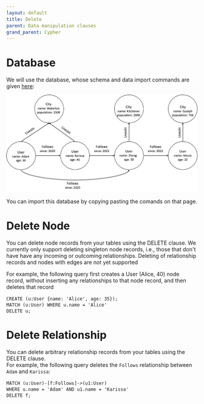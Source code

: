```yaml
---
layout: default
title: Delete
parent: Data manipulation clauses
grand_parent: Cypher
---
```


# Database
We will use the database, whose schema and data import commands are given [here](../query-clauses/example-database.md):

<img src="../../../img/running-example.png" width="800">

You can import this database by copying pasting the comands on that page. 

# Delete Node
You can delete node records from your tables using the DELETE clause.
We currently only support deleting singleton node records, i.e., those that don't have
have any incoming or outcoming relationships. Deleting of relationship records and
nodes with edges are not yet supported

For example, the following query first creates a User (Alice, 40) node record, 
without inserting any relationships to that node record, and then deletes that record

```
CREATE (u:User {name: 'Alice', age: 35});
MATCH (u:User) WHERE u.name = 'Alice' 
DELETE u;
```

# Delete Relationship
You can delete arbitrary relationship records from your tables using the DELETE clause.<br />
For example, the following query deletes the `Follows` relationship between `Adam` and `Karissa`:
```
MATCH (u:User)-[f:Follows]->(u1:User)
WHERE u.name = 'Adam' AND u1.name = 'Karissa'
DELETE f;
```
